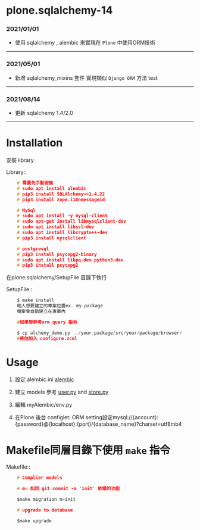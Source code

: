 # plone.sqlalchemy-14

### 2021/01/01
* 使用 sqlalchemy , alembic 來實現在 `Plone` 中使用ORM技術
---
### 2021/05/01
* 新增 sqlalchemy_mixins 套件 實現類似 `Django ORM` 方法
test

---
### 2021/08/14
* 更新 sqlalchemy 1.4/2.0
---

# Installation

安裝 library

Library::

```h
    # 需要先手動安裝
    # sudo apt install alembic
    # pip3 install SQLAlchemy>=1.4.22
    # pip3 install zope.i18nmessageid

    # MySql
    # sudo apt install -y mysql-client
    # sudo apt-get install libmysqlclient-dev
    # sudo apt install libssl-dev
    # sudo apt install libcrypto++-dev
    # pip3 install mysqlclient

    # postgresql
    # pip3 install psycopg2-binary
    # sudo apt install libpq-dev python3-dev
    # pip3 install psycopg2
```

在plone.sqlalchemy/SetupFile 目錄下執行

SetupFile::
```h
    $ make install
    輸入想要建立的專案位置ex. my.package
    檔案會自動建立在專案內

    #如果想參考orm query 指令

    $ cp alchemy_demo.py ../your.package/src/your/package/browser/
    #將他加入 configure.zcml
```


# Usage

1. 設定 alembic.ini
[alembic](https://gitlab.com/mingtakco/plone.sqlalchemy/-/blob/master/DemoFile/alembic.ini#L45)

2. 建立 models 參考 [user.py](https://gitlab.com/mingtakco/plone.sqlalchemy/-/blob/master/DemoFile/models/user.py) and [store.py](https://gitlab.com/mingtakco/plone.sqlalchemy/-/blob/master/DemoFile/models/store.py)

3. 編輯 myAlembic/env.py

4. 在Plone 後台 configlet: ORM setting設定mysql://{account}:{password}@{localhost}:{port}/{database_name}?charset=utf8mb4

# Makefile同層目錄下使用 `make` 指令

Makefile::
```h
    # Complier models

    # m= 如同 git commit -m 'init' 依樣的功能

    $make migration m=init

    # upgrade to database

    $make upgrade
```
